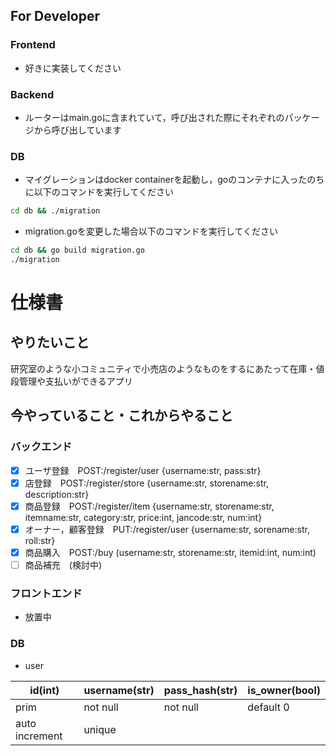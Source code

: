 ## For Developer

### Frontend

- 好きに実装してください

### Backend

- ルーターはmain.goに含まれていて，呼び出された際にそれぞれのパッケージから呼び出しています

### DB

- マイグレーションはdocker containerを起動し，goのコンテナに入ったのちに以下のコマンドを実行してください
```bash
cd db && ./migration
```
- migration.goを変更した場合以下のコマンドを実行してください
```bash
cd db && go build migration.go
./migration
```

# 仕様書

## やりたいこと

研究室のような小コミュニティで小売店のようなものをするにあたって在庫・値段管理や支払いができるアプリ

## 今やっていること・これからやること

### バックエンド

- [x] ユーザ登録　POST:/register/user {username:str, pass:str}
- [x] 店登録　POST:/register/store {username:str, storename:str, description:str}
- [x] 商品登録　POST:/register/item {username:str, storename:str, itemname:str, category:str, price:int, jancode:str, num:int}
- [x] オーナー，顧客登録　PUT:/register/user {username:str, sorename:str, roll:str}
- [x] 商品購入　POST:/buy (username:str, storename:str, itemid:int, num:int)
- [ ] 商品補充　(検討中)

### フロントエンド

- 放置中

### DB

- user

| id(int)        | username(str) | pass_hash(str) | is_owner(bool) | 
| -------------- | ------------- | -------------- | -------------- | 
| prim           | not null      | not null       | default 0      | 
| auto increment | unique        |                |                | 